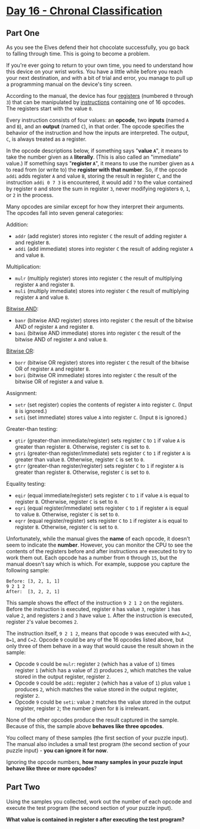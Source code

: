 # [Day 16 - Chronal Classification](https://adventofcode.com/2018/day/16)

## Part One

As you see the Elves defend their hot chocolate successfully, you go back to falling through time. This is going to become a problem.

If you're ever going to return to your own time, you need to understand how this device on your wrist works. You have a little while before you reach your next destination, and with a bit of trial and error, you manage to pull up a programming manual on the device's tiny screen.

According to the manual, the device has four [registers](https://en.wikipedia.org/wiki/Hardware_register) (numbered `0` through `3`) that can be manipulated by [instructions](https://en.wikipedia.org/wiki/Instruction_set_architecture#Instructions) containing one of 16 opcodes. The registers start with the value `0`.

Every instruction consists of four values: an **opcode**, two **inputs** (named `A` and `B`), and an **output** (named `C`), in that order. The opcode specifies the behavior of the instruction and how the inputs are interpreted. The output, `C`, is always treated as a register.

In the opcode descriptions below, if something says "**value `A`**", it means to take the number given as `A` **literally**. (This is also called an "immediate" value.) If something says "**register `A`**", it means to use the number given as `A` to read from (or write to) the **register with that number**. So, if the opcode `addi` adds register `A` and value `B`, storing the result in register `C`, and the instruction `addi 0 7 3` is encountered, it would add `7` to the value contained by register `0` and store the sum in register `3`, never modifying registers `0`, `1`, or `2` in the process.

Many opcodes are similar except for how they interpret their arguments. The opcodes fall into seven general categories:

Addition:

- `addr` (add register) stores into register `C` the result of adding register `A` and register `B`.
- `addi` (add immediate) stores into register `C` the result of adding register `A` and value `B`.

Multiplication:

- `mulr` (multiply register) stores into register `C` the result of multiplying register `A` and register `B`.
- `muli` (multiply immediate) stores into register `C` the result of multiplying register `A` and value `B`.

[Bitwise AND](https://en.wikipedia.org/wiki/Bitwise_AND):

- `banr` (bitwise AND register) stores into register `C` the result of the bitwise AND of register `A` and register `B`.
- `bani` (bitwise AND immediate) stores into register `C` the result of the bitwise AND of register `A` and value `B`.

[Bitwise OR](https://en.wikipedia.org/wiki/Bitwise_OR):

- `borr` (bitwise OR register) stores into register `C` the result of the bitwise OR of register `A` and register `B`.
- `bori` (bitwise OR immediate) stores into register `C` the result of the bitwise OR of register `A` and value `B`.

Assignment:

- `setr` (set register) copies the contents of register `A` into register `C`. (Input `B` is ignored.)
- `seti` (set immediate) stores value `A` into register `C`. (Input `B` is ignored.)

Greater-than testing:

- `gtir` (greater-than immediate/register) sets register `C` to `1` if value `A` is greater than register `B`. Otherwise, register `C` is set to `0`.
- `gtri` (greater-than register/immediate) sets register `C` to `1` if register `A` is greater than value `B`. Otherwise, register `C` is set to `0`.
- `gtrr` (greater-than register/register) sets register `C` to `1` if register `A` is greater than register `B`. Otherwise, register `C` is set to `0`.

Equality testing:

- `eqir` (equal immediate/register) sets register `C` to `1` if value `A` is equal to register `B`. Otherwise, register `C` is set to `0`.
- `eqri` (equal register/immediate) sets register `C` to `1` if register `A` is equal to value `B`. Otherwise, register `C` is set to `0`.
- `eqrr` (equal register/register) sets register `C` to `1` if register `A` is equal to register `B`. Otherwise, register `C` is set to `0`.

Unfortunately, while the manual gives the **name** of each opcode, it doesn't seem to indicate the **number**. However, you can monitor the CPU to see the contents of the registers before and after instructions are executed to try to work them out. Each opcode has a number from `0` through `15`, but the manual doesn't say which is which. For example, suppose you capture the following sample:

```
Before: [3, 2, 1, 1]
9 2 1 2
After:  [3, 2, 2, 1]
```

This sample shows the effect of the instruction `9 2 1 2` on the registers. Before the instruction is executed, register `0` has value `3`, register `1` has value `2`, and registers `2` and `3` have value `1`. After the instruction is executed, register `2`'s value becomes `2`.

The instruction itself, `9 2 1 2`, means that opcode `9` was executed with `A=2`, `B=1`, and `C=2`. Opcode `9` could be any of the 16 opcodes listed above, but only three of them behave in a way that would cause the result shown in the sample:

- Opcode `9` could be `mulr`: register `2` (which has a value of `1`) times register `1` (which has a value of `2`) produces `2`, which matches the value stored in the output register, register `2`.
- Opcode `9` could be `addi`: register `2` (which has a value of `1`) plus value `1` produces `2`, which matches the value stored in the output register, register `2`.
- Opcode `9` could be `seti`: value `2` matches the value stored in the output register, register `2`; the number given for `B` is irrelevant.

None of the other opcodes produce the result captured in the sample. Because of this, the sample above **behaves like three opcodes**.

You collect many of these samples (the first section of your puzzle input). The manual also includes a small test program (the second section of your puzzle input) - **you can ignore it for now**.

Ignoring the opcode numbers, **how many samples in your puzzle input behave like three or more opcodes**?

## Part Two

Using the samples you collected, work out the number of each opcode and execute the test program (the second section of your puzzle input).

**What value is contained in register `0` after executing the test program?**
